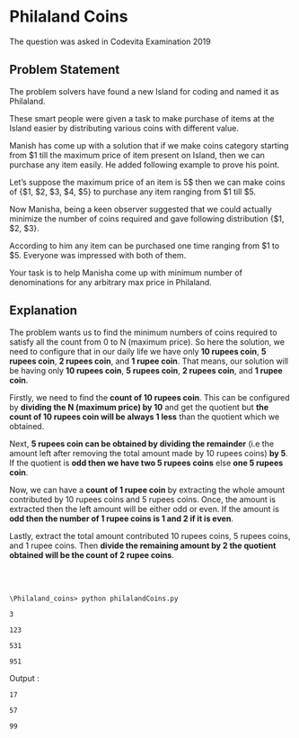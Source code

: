 # Philaland Coins

The question was asked in Codevita Examination 2019

## Problem Statement

The problem solvers have found a new Island for coding and named it as Philaland.

These smart people were given a task to make purchase of items at the Island easier by distributing various coins with different value.

Manish has come up with a solution that if we make coins category starting from $1 till the maximum price of item present on Island, then we can purchase any item easily. He added following example to prove his point.

Let’s suppose the maximum price of an item is 5$ then we can make coins of {$1, $2, $3, $4, $5} to purchase any item ranging from $1 till $5.

Now Manisha, being a keen observer suggested that we could actually minimize the number of coins required and gave following distribution {$1, $2, $3}.

According to him any item can be purchased one time ranging from $1 to $5. Everyone was impressed with both of them.

Your task is to help Manisha come up with minimum number of denominations for any arbitrary max price in Philaland.

## Explanation

The problem wants us to find the minimum numbers of coins required to satisfy all the count from 0 to N (maximum price).
So here the solution, we need to configure that in our daily life we have only **10 rupees coin**, **5 rupees coin**, **2 rupees coin**, and **1 rupee coin**. That means, our solution will be having only **10 rupees coin**, **5 rupees coin**, **2 rupees coin**, and **1 rupee coin**. 

Firstly, we need to find the **count of 10 rupees coin**. This can be configured by **dividing the N (maximum price) by 10** and get the quotient but **the count of 10 rupees coin will be always 1 less** than the quotient which we obtained.

Next, **5 rupees coin can be obtained by dividing the remainder** (i.e the amount left after removing the total amount made by 10 rupees coins) **by 5**. If the quotient is **odd then we have two 5 rupees coins** else **one 5 rupees coin**.

Now, we can have a **count of 1 rupee coin** by extracting the whole amount contributed by 10 rupees coins and 5 rupees coins. Once, the amount is extracted then the left amount will be either odd or even. If the amount is **odd then the number of 1 rupee coins is 1 and 2 if it is even**.

Lastly, extract the total amount contributed 10 rupees coins, 5 rupees coins, and 1 rupee coins. Then **divide the remaining amount by 2 the quotient obtained will be the count of 2 rupee coins**.

<br/>
<br/>

```\Philaland_coins> python philalandCoins.py```

```3```

```123```

```531```

```951```

Output :

```17```

```57```

```99```

